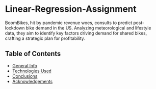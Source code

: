 # Linear-Regression-Assignment
BoomBikes, hit by pandemic revenue woes, consults to predict post-lockdown bike demand in the US. Analyzing meteorological and lifestyle data, they aim to identify key factors driving demand for shared bikes, crafting a strategic plan for profitability.

## Table of Contents
* [General Info](#general-information)
* [Technologies Used](#technologies-used)
* [Conclusions](#conclusions)
* [Acknowledgements](#acknowledgements)
